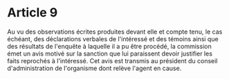 # Article 9

Au vu des observations écrites produites devant elle et compte tenu, le cas échéant, des déclarations verbales de l'intéressé et des témoins ainsi que des résultats de l'enquête à laquelle il a pu être procédé, la commission émet un avis motivé sur la sanction que lui paraissent devoir justifier les faits reprochés à l'intéressé. Cet avis est transmis au président du conseil d'administration de l'organisme dont relève l'agent en cause.
